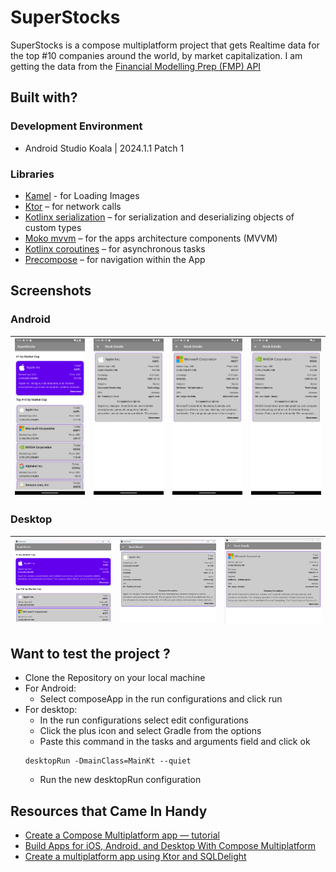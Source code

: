# SuperStocks
SuperStocks is a compose multiplatform project that gets Realtime data for the top #10 companies around the world, by market capitalization. I am getting the data from the [Financial Modelling Prep (FMP) API](https://site.financialmodelingprep.com/) 

## Built with?
### Development Environment
- Android Studio Koala | 2024.1.1 Patch 1
### Libraries
- [Kamel](https://github.com/Kamel-Media/Kamel) - for Loading Images 
- [Ktor](https://github.com/ktorio/ktor ) – for network calls 
- [Kotlinx serialization](https://github.com/Kotlin/kotlinx.serialization) – for serialization and deserializing objects of custom types  
- [Moko mvvm](https://github.com/icerockdev/moko-mvvm ) – for the apps architecture components (MVVM) 
- [Kotlinx coroutines](https://github.com/Kotlin/kotlinx.coroutines ) – for asynchronous tasks 
- [Precompose](https://github.com/Tlaster/PreCompose ) – for navigation within the App 

## Screenshots 
### Android
| <img src="screenshots/1.png"/>  | <img src="screenshots/2.png"/>  | <img src="screenshots/3.png"/>  | <img src="screenshots/4.png"/> |
|:-------------------------------:|:-------------------------------:|:-------------------------------:|:------------------------------:|

### Desktop
| <img src="screenshots/d1.png"/> | <img src="screenshots/d2.png"/> | <img src="screenshots/d3.png"/> |
|:-------------------------------:|:-------------------------------:|:-------------------------------:|

## Want to test the project ? 
- Clone the Repository on your local machine 
- For Android: 
  - Select composeApp in the run configurations and click run
- For desktop: 
  - In the run configurations select edit configurations 
  - Click the plus icon and select Gradle from the options 
  - Paste this command in the tasks and arguments field and click ok 
  ```
  desktopRun -DmainClass=MainKt --quiet 
  ```
  - Run the new desktopRun configuration  

## Resources that Came In Handy
- [Create a Compose Multiplatform app — tutorial](https://www.jetbrains.com/help/kotlin-multiplatform-dev/compose-multiplatform-getting-started.html ) 
- [Build Apps for iOS, Android, and Desktop With Compose Multiplatform](https://www.youtube.com/watch?v=IGuVIRZzVTk&t=124s) 
- [Create a multiplatform app using Ktor and SQLDelight](https://www.jetbrains.com/help/kotlin-multiplatform-dev/multiplatform-ktor-sqldelight.html) 
